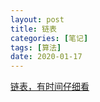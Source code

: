 ```yaml
---
layout: post
title: 链表
categories: [笔记]
tags: [算法]
date: 2020-01-17 
---
```

[链表，有时间仔细看](https://baike.baidu.com/item/%E9%93%BE%E8%A1%A8)